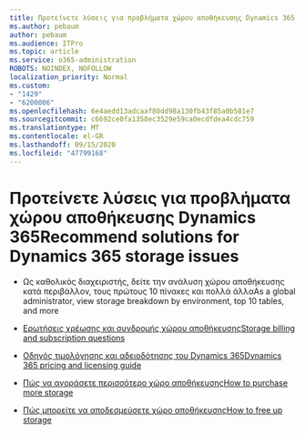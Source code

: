 ```yaml
---
title: Προτείνετε λύσεις για προβλήματα χώρου αποθήκευσης Dynamics 365
ms.author: pebaum
author: pebaum
ms.audience: ITPro
ms.topic: article
ms.service: o365-administration
ROBOTS: NOINDEX, NOFOLLOW
localization_priority: Normal
ms.custom:
- "1429"
- "6200006"
ms.openlocfilehash: 6e4aedd13adcaaf80dd98a130fb43f85a0b581e7
ms.sourcegitcommit: c6692ce0fa1358ec3529e59ca0ecdfdea4cdc759
ms.translationtype: MT
ms.contentlocale: el-GR
ms.lasthandoff: 09/15/2020
ms.locfileid: "47799168"
---
```

# <a name="recommend-solutions-for-dynamics-365-storage-issues"></a><span data-ttu-id="132e8-102">Προτείνετε λύσεις για προβλήματα χώρου αποθήκευσης Dynamics 365</span><span class="sxs-lookup"><span data-stu-id="132e8-102">Recommend solutions for Dynamics 365 storage issues</span></span>

* <span data-ttu-id="132e8-103">Ως καθολικός διαχειριστής, δείτε την ανάλυση χώρου αποθήκευσης κατά περιβάλλον, τους πρώτους 10 πίνακες και πολλά άλλα</span><span class="sxs-lookup"><span data-stu-id="132e8-103">As a global administrator, view storage breakdown by environment, top 10 tables, and more</span></span>

* [<span data-ttu-id="132e8-104">Ερωτήσεις χρέωσης και συνδρομής χώρου αποθήκευσης</span><span class="sxs-lookup"><span data-stu-id="132e8-104">Storage billing and subscription questions</span></span>](https://docs.microsoft.com/dynamics365/customer-engagement/admin/contact-information-microsoft-dynamics-365-online-billing-support)

* [<span data-ttu-id="132e8-105">Οδηγός τιμολόγησης και αδειοδότησης του Dynamics 365</span><span class="sxs-lookup"><span data-stu-id="132e8-105">Dynamics 365 pricing and licensing guide</span></span>](https://dynamics.microsoft.com/pricing/)

* [<span data-ttu-id="132e8-106">Πώς να αγοράσετε περισσότερο χώρο αποθήκευσης</span><span class="sxs-lookup"><span data-stu-id="132e8-106">How to purchase more storage</span></span>](https://docs.microsoft.com/dynamics365/customer-engagement/admin/manage-storage#add-storage-to-dynamics-365-online)

* [<span data-ttu-id="132e8-107">Πώς μπορείτε να αποδεσμεύσετε χώρο αποθήκευσης</span><span class="sxs-lookup"><span data-stu-id="132e8-107">How to free up storage</span></span>](https://docs.microsoft.com/dynamics365/customer-engagement/admin/free-storage-space)

